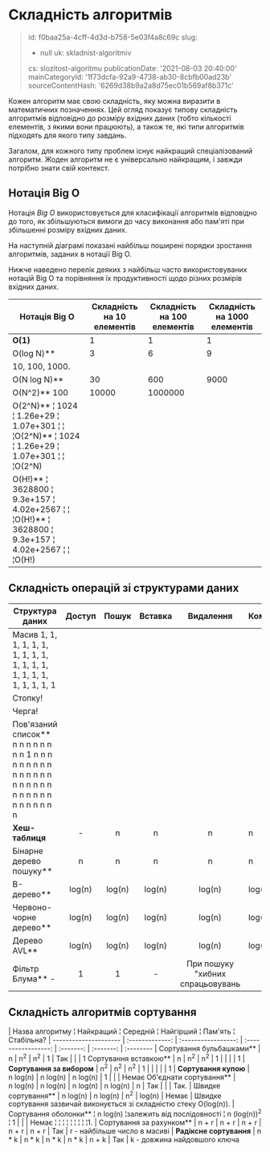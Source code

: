 Складність алгоритмів
=====================

> id: f0baa25a-4cff-4d3d-b758-5e03f4a8c69c
> slug:
> 	- null
> 	uk: skladnist-algoritmiv
> 
> cs: slozitost-algoritmu
> publicationDate: '2021-08-03 20:40:00'
> mainCategoryId: '1f73dcfa-92a9-4738-ab30-8cbfb00ad23b'
> sourceContentHash: '6269d38b9a2a8d75ec01b569af8b371c'

Кожен алгоритм має свою складність, яку можна виразити в математичних позначеннях. Цей огляд показує типову складність алгоритмів відповідно до розміру вхідних даних (тобто кількості елементів, з якими вони працюють), а також те, які типи алгоритмів підходять для якого типу завдань.

Загалом, для кожного типу проблем існує найкращий спеціалізований алгоритм. Жоден алгоритм не є універсально найкращим, і завжди потрібно знати свій контекст.

Нотація Big O
--------------

Нотація *Big O* використовується для класифікації алгоритмів відповідно до того, як збільшуються вимоги до часу виконання або пам'яті при збільшенні розміру вхідних даних.

На наступній діаграмі показані найбільш поширені порядки зростання алгоритмів, заданих в нотації Big O.

Нижче наведено перелік деяких з найбільш часто використовуваних нотацій Big O та порівняння їх продуктивності щодо різних розмірів вхідних даних.

| Нотація Big O | Складність на 10 елементів | Складність на 100 елементів | Складність на 1000 елементів
| -------------- | ---------------------------- | ----------------------------- | ------------------------------- |
| **O(1)** | 1 | 1 | 1 |
O(log N)** | 3 | 6 | 9 | | 3 | 6 | 9 | | 3 | 6 | 9 | | O(log N)** | 3 | 6 | 9 | | 3
| 10, 100, 1000.
| O(N log N)** | 30 | 600 | 9000
| O(N^2)** 100 | 10000 | 1000000 |
| O(2^N)** ¦ 1024 ¦ 1.26e+29 ¦ 1.07e+301 ¦ ¦ ¦O(2^N)** ¦ 1024 ¦ 1.26e+29 ¦ 1.07e+301 ¦ ¦ ¦O(2^N)
| О(Н!)** ¦ 3628800 ¦ 9.3e+157 ¦ 4.02e+2567 ¦ ¦ ¦О(Н!)** ¦ 3628800 ¦ 9.3e+157 ¦ 4.02e+2567 ¦ ¦ ¦О(Н!)

Складність операцій зі структурами даних
----------------------------------

| Структура даних | Доступ | Пошук | Вставка | Видалення | Коментар
| ----------------------- | :-------: | :-------: | :-------: | :-------: | :-------- |
| Масив 1, 1, 1, 1, 1, 1, 1, 1, 1, 1, 1, 1, 1, 1, 1, 1, 1, 1, 1, 1, 1, 1, 1
| Стопку!
| Черга!
| Пов'язаний список** n n n n n n n n 1 n n n n n n n n n n n n n n n n n n n n n n n n n n n n n n n n n n
| **Хеш-таблиця** | - | n | n | n | n | n | У випадку досконалої хеш-функції складність буде O(1) | - | n | n | n | У випадку досконалої хеш-функції складність буде O(1) | - n | n | n | n
| Бінарне дерево пошуку** | n | n | n | n | n | У випадку збалансованого дерева складність буде O(log(n)).
В-дерево** | log(n) | log(n) | log(n) | log(n) | log(n) | log(n) | log(n) | log(n) | ¦ ¦ ¦ ¦ ¦ ¦ ¦ ¦ ¦ ¦ ¦ ¦ ¦
Червоно-чорне дерево** | log(n) | log(n) | log(n) | log(n) | log(n) | log(n) | | ¦ ¦ ¦ ¦ ¦ ¦ ¦ ¦ ¦ ¦ ¦ ¦ ¦
Дерево AVL** | log(n) | log(n) | log(n) | log(n) | log(n) | log(n) | log(n) | log(n) | | ¦ ¦ ¦ ¦ ¦ ¦ ¦ ¦ ¦ ¦ ¦
| Фільтр Блума** - | 1 | 1 | - | При пошуку "хибних спрацьовувань

Складність алгоритмів сортування
----------------------------

| Назва алгоритму ¦ Найкращий ¦ Середній ¦ Найгірший ¦ Пам'ять ¦ Стабільна?
| --------------------- | :-------------: | :-----------------: | :-----------------: | :-------: | :-------: | :-------- |
Сортування бульбашками** | n | n<sup>2</sup> | n<sup>2</sup> | 1 | Так | | | 1
Сортування вставкою** | n | n<sup>2</sup> | n<sup>2</sup> | 1 | | | | 1
| **Сортування за вибором** | n<sup>2</sup> | n<sup>2</sup> | n<sup>2</sup> | 1 | | | | | 1
| **Сортування купою** | n&nbsp;log(n) | n&nbsp;log(n) | n&nbsp;log(n) | 1 | | | Немає
Об'єднати сортування** | n&nbsp;log(n) | n&nbsp;log(n) | n&nbsp;log(n) | n&nbsp;log(n) | n | Так | | | Так.
| Швидке сортування** | n&nbsp;log(n) | n&nbsp;log(n) | n<sup>2</sup> | log(n) | Немає | Швидке сортування зазвичай виконується зі складністю стеку O(log(n)).
| Сортування оболонки** ¦ n&nbsp;log(n) ¦залежить від послідовності ¦ n&nbsp;(log(n))<sup>2</sup> ¦ 1 | | | Немає ¦ ¦ ¦ ¦ ¦ ¦ ¦ ¦ ¦1.
| Сортування за рахунком** | n + r | n + r | n + r | n + r | n + r | Так | r - найбільше число в масиві
| **Радіксне сортування** | n * k | n * k | n * k | n * k | n + k | Так | k - довжина найдовшого ключа
